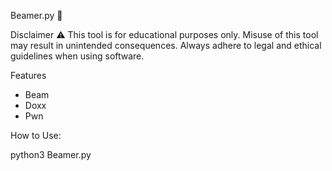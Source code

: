 Beamer.py 🔦

Disclaimer ⚠️
This tool is for educational purposes only. Misuse of this tool may result in unintended consequences. Always adhere to legal and ethical guidelines when using software.

Features 
- Beam  
- Doxx
- Pwn 

How to Use:

python3 Beamer.py





